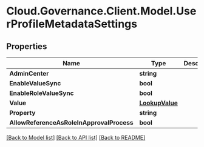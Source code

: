 # Cloud.Governance.Client.Model.UserProfileMetadataSettings
## Properties

Name | Type | Description | Notes
------------ | ------------- | ------------- | -------------
**AdminCenter** | **string** |  | [optional] 
**EnableValueSync** | **bool** |  | [optional] 
**EnableRoleValueSync** | **bool** |  | [optional] 
**Value** | [**LookupValue**](LookupValue.md) |  | [optional] 
**Property** | **string** |  | [optional] 
**AllowReferenceAsRoleInApprovalProcess** | **bool** |  | [optional] 

[[Back to Model list]](../README.md#documentation-for-models) [[Back to API list]](../README.md#documentation-for-api-endpoints) [[Back to README]](../README.md)

